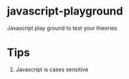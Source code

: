 # javascript-playground
Javascript play ground to test your theories

# Tips
1. Javascript is cases sensitive

